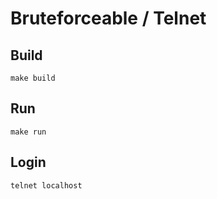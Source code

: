# Bruteforceable / Telnet

## Build

```shell
make build
```

## Run

```shell
make run
```

## Login

`telnet localhost`
